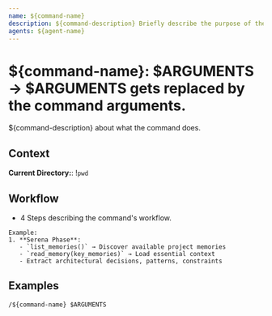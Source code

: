 ```yaml
---
name: ${command-name}
description: ${command-description} Briefly describe the purpose of the command.
agents: ${agent-name}
---
```


# ${command-name}: $ARGUMENTS → $ARGUMENTS gets replaced by the command arguments.

${command-description} about what the command does.

## Context

**Current Directory:**: !`pwd`

## Workflow
- 4 Steps describing the command's workflow.

```
Example:
1. **Serena Phase**:
   - `list_memories()` → Discover available project memories
   - `read_memory(key_memories)` → Load essential context
   - Extract architectural decisions, patterns, constraints
```

## Examples
```
/${command-name} $ARGUMENTS
```

